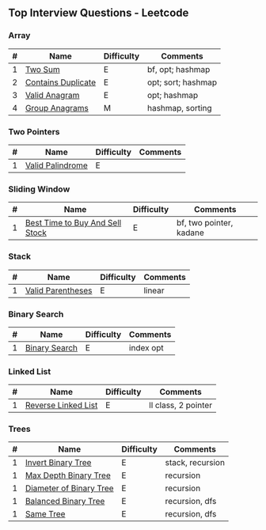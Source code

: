 ## Top Interview Questions - Leetcode

### Array

| # | Name | Difficulty | Comments |
|---|---|---|---|
| 1 | [Two Sum](leetcode/neetcode_150/two_sum.py) | E | bf, opt; hashmap |
| 2 | [Contains Duplicate](leetcode/neetcode_150/contains_duplicate.py) | E | opt; sort; hashmap |
| 3 | [Valid Anagram](leetcode/neetcode_150/valid_anagram.py) | E | opt; hashmap |
| 4 | [Group Anagrams](leetcode/neetcode_150/group_anagrams.py) | M | hashmap, sorting |

### Two Pointers
| # | Name | Difficulty | Comments |
|---|---|---|---|
| 1 | [Valid Palindrome](leetcode/neetcode_150/valid_palindrome.py) | E |  |


### Sliding Window
| # | Name | Difficulty | Comments |
|---|---|---|---|
| 1 | [Best Time to Buy And Sell Stock ](leetcode/neetcode_150/best_time_to_buy_and_sell_stock.py) | E | bf, two pointer, kadane |

### Stack
| # | Name | Difficulty | Comments |
|---|---|---|---|
| 1 | [Valid Parentheses](leetcode/neetcode_150/valid_parentheses.py) | E | linear |

### Binary Search
| # | Name | Difficulty | Comments |
|---|---|---|---|
| 1 | [Binary Search](leetcode/neetcode_150/binary_search.py) | E | index opt |

### Linked List
| # | Name | Difficulty | Comments |
|---|---|---|---|
| 1 | [Reverse Linked List](leetcode/neetcode_150/reverse_linked_list.py) | E | ll class, 2 pointer |

### Trees
| # | Name | Difficulty | Comments |
|---|---|---|---|
| 1 | [Invert Binary Tree](leetcode/neetcode_150/invert_binary_tree.py) | E | stack, recursion |
| 1 | [Max Depth Binary Tree](leetcode/neetcode_150/max_depth_binary_tree.py) | E | recursion |
| 1 | [Diameter of Binary Tree](leetcode/neetcode_150/diameter_of_binary_tree.py) | E | recursion |
| 1 | [Balanced Binary Tree](leetcode/neetcode_150/balanced_binary_tree.py) | E | recursion, dfs |
| 1 | [Same Tree](leetcode/neetcode_150/same_tree.py) | E | recursion, dfs |



